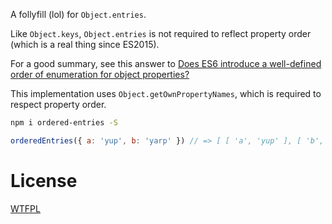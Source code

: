 A follyfill (lol) for `Object.entries`.

Like `Object.keys`, `Object.entries` is not required to reflect property order (which is a real thing since ES2015).

For a good summary, see this answer to [Does ES6 introduce a well-defined order of enumeration for object properties?](http://stackoverflow.com/a/30919039/201789)

This implementation uses `Object.getOwnPropertyNames`, which is required to respect property order.

```sh
npm i ordered-entries -S
```

<!--js
const orderedEntries = require('./')
-->

```js
orderedEntries({ a: 'yup', b: 'yarp' }) // => [ [ 'a', 'yup' ], [ 'b', 'yarp' ] ]
```

# License

[WTFPL](http://wtfpl2.com)
